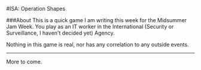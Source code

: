 #ISA: Operation Shapes


###About
This is a quick game I am writing this week for the Midsummer Jam Week.
You play as an IT worker in the International (Security or Surveillance, I haven't decided yet) Agency.

Nothing in this game is real, nor has any correlation to any outside events.

---
More to come.
